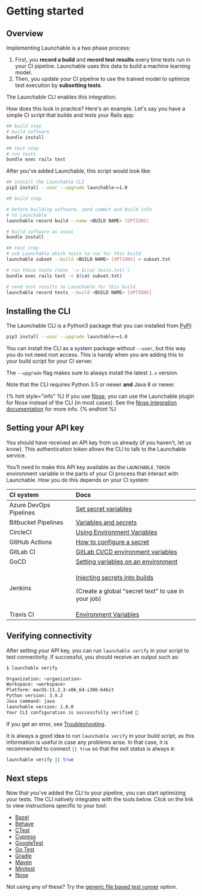# Getting started

## Overview

Implementing Launchable is a two phase process:

1. First, you **record a build** and **record test results** every time tests run in your CI pipeline. Launchable uses this data to build a machine learning model.
2. Then, you update your CI pipeline to use the trained model to optimize test execution by **subsetting tests**.

The Launchable CLI enables this integration.

How does this look in practice? Here's an example. Let's say you have a simple CI script that builds and tests your Rails app:

```bash
## build step
# build software
bundle install

## test step
# run tests
bundle exec rails test
```

After you've added Launchable, this script would look like:

```bash
## install the Launchable CLI
pip3 install --user --upgrade launchable~=1.0

## build step

# before building software, send commit and build info
# to Launchable
launchable record build --name <BUILD NAME> [OPTIONS]

# build software as usual
bundle install

## test step
# ask Launchable which tests to run for this build
launchable subset --build <BUILD NAME> [OPTIONS] > subset.txt

# run those tests (note `-v $(cat tests.txt)`)
bundle exec rails test -v $(cat subset.txt)

# send test results to Launchable for this build
launchable record tests --build <BUILD NAME> [OPTIONS]
```

## Installing the CLI

The Launchable CLI is a Python3 package that you can installed from [PyPI](https://pypi.org/):

```bash
pip3 install --user --upgrade launchable~=1.0
```

You can install the CLI as a system package without `--user`, but this way you do not need root access. This is handy when you are adding this to your build script for your CI server.

The `--upgrade` flag makes sure to always install the latest `1.x` version.

Note that the CLI requires Python 3.5 or newer **and** Java 8 or newer.

{% hint style="info" %}
If you use [Nose](https://nose.readthedocs.io/), you can use the Launchable plugin for Nose instead of the CLI (in most cases). See the [Nose integration documentation](integrations/nose.md) for more info.
{% endhint %}

## Setting your API key

You should have received an API key from us already \(if you haven’t, let us know\). This authentication token allows the CLI to talk to the Launchable service.

You’ll need to make this API key available as the `LAUNCHABLE_TOKEN` environment variable in the parts of your CI process that interact with Launchable. How you do this depends on your CI system:

<table>
  <thead>
    <tr>
      <th style="text-align:left">CI system</th>
      <th style="text-align:left">Docs</th>
    </tr>
  </thead>
  <tbody>
    <tr>
      <td style="text-align:left">Azure DevOps Pipelines</td>
      <td style="text-align:left"><a href="https://docs.microsoft.com/en-us/azure/devops/pipelines/process/variables?view=azure-devops&amp;tabs=yaml%2Cbatch#secret-variables">Set secret variables</a>
      </td>
    </tr>
    <tr>
      <td style="text-align:left">Bitbucket Pipelines</td>
      <td style="text-align:left"><a href="https://support.atlassian.com/bitbucket-cloud/docs/variables-and-secrets/">Variables and secrets</a>
      </td>
    </tr>
    <tr>
      <td style="text-align:left">CircleCI</td>
      <td style="text-align:left"><a href="https://circleci.com/docs/2.0/env-vars/">Using Environment Variables</a>
      </td>
    </tr>
    <tr>
      <td style="text-align:left">GitHub Actions</td>
      <td style="text-align:left"><a href="https://docs.github.com/en/free-pro-team@latest/actions/reference/encrypted-secrets">How to configure a secret</a>
      </td>
    </tr>
    <tr>
      <td style="text-align:left">GitLab CI</td>
      <td style="text-align:left"><a href="https://docs.gitlab.com/ee/ci/variables/">GitLab CI/CD environment variables</a>
      </td>
    </tr>
    <tr>
      <td style="text-align:left">GoCD</td>
      <td style="text-align:left"><a href="https://docs.gocd.org/current/faq/dev_use_current_revision_in_build.html#setting-variables-on-an-environment">Setting variables on an environment</a>
      </td>
    </tr>
    <tr>
      <td style="text-align:left">Jenkins</td>
      <td style="text-align:left">
        <p><a href="https://docs.cloudbees.com/docs/cloudbees-ci/latest/cloud-secure-guide/injecting-secrets">Injecting secrets into builds</a>
        </p>
        <p>(Create a global &quot;secret text&quot; to use in your job)</p>
      </td>
    </tr>
    <tr>
      <td style="text-align:left">Travis CI</td>
      <td style="text-align:left"><a href="https://docs.travis-ci.com/user/environment-variables/">Environment Variables</a>
      </td>
    </tr>
  </tbody>
</table>

## Verifying connectivity

After setting your API key, you can run `launchable verify` in your script to test connectivity. If successful, you should receive an output such as:

```bash
$ launchable verify

Organization: <organization>
Workspace: <workspace>
Platform: macOS-11.2.3-x86_64-i386-64bit
Python version: 3.9.2
Java command: java
launchable version: 1.8.0
Your CLI configuration is successfully verified 🎉
```

If you get an error, see [Troubleshooting](resources/troubleshooting.md).

It is always a good idea to run `launchable verify` in your build script, as this information is useful in case any problems arise. In that case, it is recommended to connect `|| true` so that the exit status is always `0`:

```bash
launchable verify || true
```

## Next steps

Now that you've added the CLI to your pipeline, you can start optimizing your tests. The CLI natively integrates with the tools below. Click on the link to view instructions specific to your tool:

* [Bazel](integrations/bazel.md)
* [Behave](integrations/behave.md)
* [CTest](integrations/ctest.md)
* [Cypress](integrations/cypress.md)
* [GoogleTest](integrations/googletest.md)
* [Go Test](integrations/go-test.md)
* [Gradle](integrations/gradle.md)
* [Maven](integrations/maven.md)
* [Minitest](integrations/minitest.md)
* [Nose](integrations/nose.md)

Not using any of these? Try the [generic file based test runner](integrations/file.md) option.




